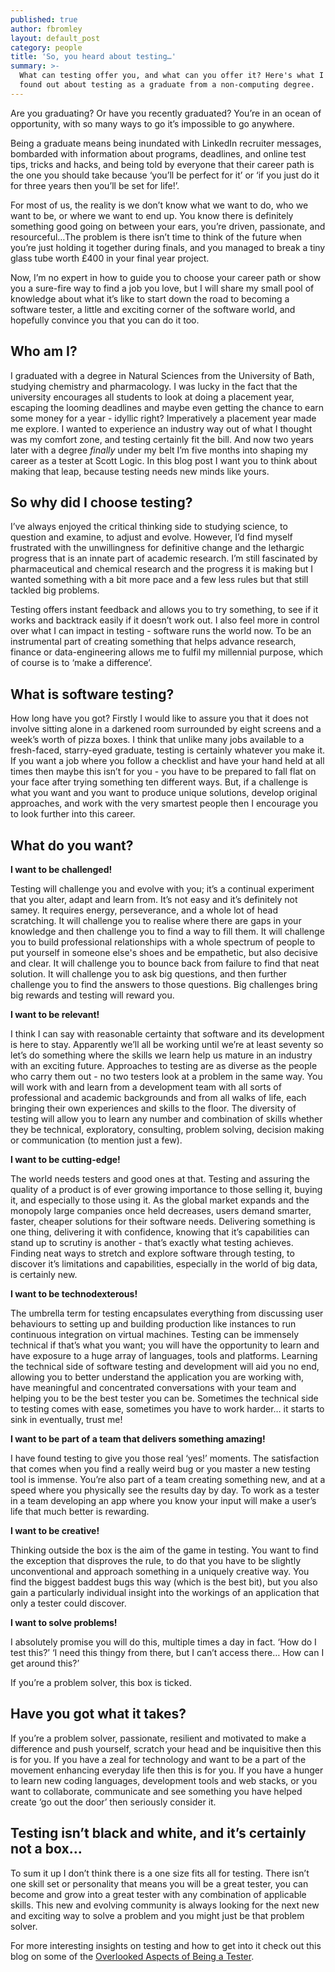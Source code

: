 ```yaml
---
published: true
author: fbromley
layout: default_post
category: people
title: 'So, you heard about testing…'
summary: >-
  What can testing offer you, and what can you offer it? Here's what I have
  found out about testing as a graduate from a non-computing degree.
---
```

Are you graduating? Or have you recently graduated? You’re in an ocean of opportunity, with so many ways   to go it’s impossible to go anywhere. 

Being a graduate means being inundated with LinkedIn recruiter messages, bombarded with information about programs, deadlines, and online test tips, tricks and hacks, and being told by everyone that their career path is the one you should take because ‘you’ll be perfect for it’ or ‘if you just do it for three years then you’ll be set for life!’.

For most of us, the reality is we don’t know what we want to do, who we want to be, or where we want to end up. You know there is definitely something good going on between your ears, you’re driven, passionate, and resourceful…The problem is there isn’t time to think of the future when you’re just holding it together during finals, and you managed to break a tiny glass tube worth £400 in your final year project.

Now, I’m no expert in how to guide you to choose your career path or show you a sure-fire way to find a job you love, but I will share my small pool of knowledge about what it’s like to start down the road to becoming a software tester, a little and exciting corner of the software world, and hopefully convince you that you can do it too. 

## Who am I? 

I graduated with a degree in Natural Sciences from the University of Bath, studying chemistry and pharmacology. I was lucky in the fact that the university encourages all students to look at doing a placement year, escaping the looming deadlines and maybe even getting the chance to earn some money for a year - idyllic right? Imperatively a placement year made me explore. I wanted to experience an industry way out of what I thought was my comfort zone, and testing certainly fit the bill. And now two years later with a degree _finally_ under my belt I’m five months into shaping my career as a tester at Scott Logic. In this blog post I want you to think about making that leap, because testing needs new minds like yours.

## So why did I choose testing? 

I’ve always enjoyed the critical thinking side to studying science, to question and examine, to adjust and evolve. However, I’d find myself frustrated with the unwillingness for definitive change and the lethargic progress that is an innate part of academic research. I’m still fascinated by pharmaceutical and chemical research and the progress it is making but I wanted something with a bit more pace and a few less rules but that still tackled big problems.

Testing offers instant feedback and allows you to try something, to see if it works and backtrack easily if it doesn’t work out. I also feel more in control over what I can impact in testing - software runs the world now. To be an instrumental part of creating something that helps advance research, finance or data-engineering allows me to fulfil my millennial purpose, which of course is to ‘make a difference’. 
          
## What is software testing?

How long have you got? Firstly I would like to assure you that it does not involve sitting alone in a darkened room surrounded by eight screens and a week’s worth of pizza boxes. I think that unlike many jobs available to a fresh-faced, starry-eyed graduate, testing is certainly whatever you make it. If you want a job where you follow a checklist and have your hand held at all times then maybe this isn’t for you - you have to be prepared to fall flat on your face after trying something ten different ways. But, if a challenge is what you want and you want to produce unique solutions, develop original approaches, and work with the very smartest people then I encourage you to look further into this career.
  
## What do you want?
 
**I want to be challenged!**

Testing will challenge you and evolve with you; it’s a continual experiment that you alter, adapt and learn from. It’s not easy and it’s definitely not samey. It requires energy, perseverance, and a whole lot of head scratching. It will challenge you to realise where there are gaps in your knowledge and then challenge you to find a way to fill them. It will challenge you to build professional relationships with a whole spectrum of people to put yourself in someone else's shoes and be empathetic, but also decisive and clear. It will challenge you to bounce back from failure to find that neat solution. It will challenge you to ask big questions, and then further challenge you to find the answers to those questions. Big challenges bring big rewards and testing will reward you. 
 
**I want to be relevant!**
 
I think I can say with reasonable certainty that software and its development is here to stay. Apparently we’ll all be working until we’re at least seventy so let’s do something where the skills we learn help us mature in an industry with an exciting future. Approaches to testing are as diverse as the people who carry them out - no two testers look at a problem in the same way. You will work with and learn from a development team with all sorts of professional and academic backgrounds and from all walks of life,  each bringing their own experiences and skills to the floor. The diversity of testing will allow you to learn any number and combination of skills whether they be technical, exploratory, consulting, problem solving, decision making or communication (to mention just a few).

**I want to be cutting-edge!**

The world needs testers and good ones at that. Testing and assuring the quality of a product is of ever growing importance to those selling it, buying it, and especially to those using it. As the global market expands and the monopoly large companies once held decreases, users demand smarter, faster, cheaper solutions for their software needs. Delivering something is one thing, delivering it with confidence, knowing that it’s capabilities can stand up to scrutiny is another - that’s exactly what testing achieves. Finding neat ways to stretch and explore software through testing, to discover it’s limitations and capabilities, especially in the world of big data, is certainly new. 
  
**I want to be technodexterous!**

The umbrella term for testing encapsulates everything from discussing user behaviours to setting up and building production like instances to run continuous integration on virtual machines. Testing can be immensely technical if that’s what you want; you will have the opportunity to learn and have exposure to a huge array of languages, tools and platforms. Learning the technical side of software testing and development will aid you no end, allowing you to better understand the application you are working with, have meaningful and concentrated conversations with your team and helping you to be the best tester you can be. Sometimes the technical side to testing comes with ease, sometimes you have to work harder… it starts to sink in eventually, trust me!
  
**I want to be part of a team that delivers something amazing!**

I have found testing to give you those real ‘yes!’ moments. The satisfaction that comes when you find a really weird bug or you master a new testing tool is immense. You’re also part of a team creating something new, and at a speed where you physically see the results day by day. To work as a tester in a team developing an app where you know your input will make a user’s life that much better is rewarding. 

**I want to be creative!**

Thinking outside the box is the aim of the game in testing. You want to find the exception that disproves the rule, to do that you have to be slightly unconventional and approach something in a uniquely creative way. You find the biggest baddest bugs this way (which is the best bit), but you also gain a particularly individual insight into the workings of an application that only a tester could discover.
 
**I want to solve problems!**

I absolutely promise you will do this, multiple times a day in fact. ‘How do I test this?’ ‘I need this thingy from there, but I can’t access there… How can I get around this?’

If you’re a problem solver, this box is ticked. 
   
## Have you got what it takes?

If you’re a problem solver, passionate, resilient and motivated to make a difference and push yourself, scratch your head and be inquisitive then this is for you. If you have a zeal for technology and want to be a part of the movement enhancing everyday life then this is for you. If you have a hunger to learn new coding languages, development tools and web stacks, or you want to collaborate, communicate and see something you have helped create ‘go out the door’ then seriously consider it.
 
## Testing isn’t black and white, and it’s certainly not a box… 

To sum it up I don’t think there is a one size fits all for testing. There isn’t one skill set or personality that means you will be a great tester, you can become and grow into a great tester with any combination of applicable skills. This new and evolving community is always looking for the next new and exciting way to solve a problem and you might just be that problem solver. 
 
  
   
    

For more interesting insights on testing and how to get into it check out this blog on some of the
[Overlooked Aspects of Being a Tester](https://blog.scottlogic.com/2018/04/20/overlooked-aspects-of-being-a-tester.html).
